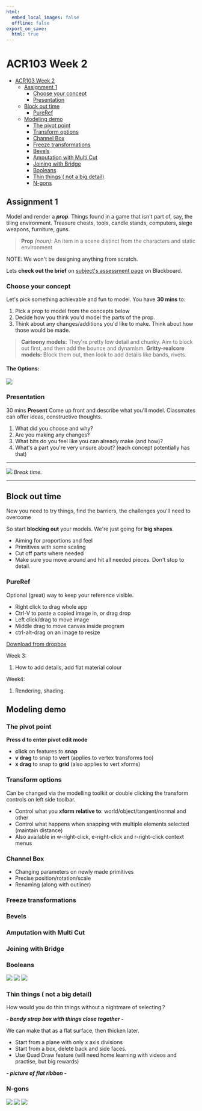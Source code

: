 ```yaml
---
html:
  embed_local_images: false
  offline: false
export_on_save:
  html: true
---
```

# ACR103 Week 2

<!-- @import "[TOC]" {cmd="toc" depthFrom=1 depthTo=2 orderedList=false} -->

<!-- code_chunk_output -->

- [ACR103 Week 2](#acr103-week-2)
  - [Assignment 1](#assignment-1)
    - [Choose your concept](#choose-your-concept)
    - [Presentation](#presentation)
  - [Block out time](#block-out-time)
    - [PureRef](#pureref)
  - [Modeling demo](#modeling-demo)
    - [The pivot point](#the-pivot-point)
    - [Transform options](#transform-options)
    - [Channel Box](#channel-box)
    - [Freeze transformations](#freeze-transformations)
    - [Bevels](#bevels)
    - [Amputation with Multi Cut](#amputation-with-multi-cut)
    - [Joining with Bridge](#joining-with-bridge)
    - [Booleans](#booleans)
    - [Thin things ( not a big detail)](#thin-things--not-a-big-detail)
    - [N-gons](#n-gons)

<!-- /code_chunk_output -->




## Assignment 1
Model and render a _**prop**_. Things found in a game that isn't part of, say, the tiling environment. Treasure chests, tools, candle stands, computers, siege weapons, furniture, guns.
> **Prop** _(noun)_: An item in a scene distinct from the characters and static environment
  
NOTE: We won't be designing anything from scratch. 

Lets **check out the brief** on [subject's assessment page](https://laureate-au.blackboard.com/webapps/blackboard/content/listContentEditable.jsp?content_id=_8008757_1&course_id=_75841_1&mode=reset) on Blackboard.

  
### Choose your concept

Let's pick something achievable and fun to model. You have **30 mins** to:
1. Pick a prop to model from the concepts below
2. Decide how you think you'd model the parts of the prop.
3. Think about any changes/additions you'd like to make. Think about how those would be made.

> **Cartoony models:** They're pretty low detail and chunky. Aim to block out first, and then add the bounce and dynamism.
> **Gritty-realcore models:** Block them out, then look to add details like bands, rivets.

#### The Options:
![](assets/week2/assess_1_concepts_a.png)


### Presentation
  
30 mins **Present** Come up front and describe what you'll model. Classmates can offer ideas, constructive thoughts.
  1. What did you choose and why?
  2. Are you making any changes?
  3. What bits do you feel like you can already make (and how)?
  4. What's a part you're very unsure about? (each concept potentially has that)

---
![](assets/index/break_tea_1.gif)
_Break time._

---

## Block out time
Now you need to try things, find the barriers, the challenges you'll need to overcome

So start **blocking out** your models. We're just going for **big shapes**. 
  - Aiming for proportions and feel
  - Primitives with some scaling
  - Cut off parts where needed
  - Make sure you move around and hit all needed pieces. Don't stop to detail.

### PureRef

Optional (great) way to keep your reference visible.

* Right click to drag whole app
* Ctrl-V to paste a copied image in, or drag drop
* Left click/drag to move image
* Middle drag to move canvas inside program
* ctrl-alt-drag on an image to resize

[Download from dropbox](https://www.dropbox.com/s/vx9ggk74018p2bl/PureRefPortable_192.zip?dl=1)



Week 3:
  1. How to add details, add flat material colour

Week4:
  1. Rendering, shading.


## Modeling demo

### The pivot point

**Press d to enter pivot edit mode**
  - **click** on features to **snap**
  - **v drag** to snap to **vert** (applies to vertex transforms too)
  - **x drag** to snap to **grid** (also applies to vert xforms)

### Transform options

Can be changed via the modelling toolkit or double clicking the transform controls on left side toolbar.
* Control what you **xform relative to**: world/object/tangent/normal and other 
* Control what happens when snapping with multiple elements selected (maintain distance)
* Also available in w-right-click, e-right-click and r-right-click context menus

### Channel Box

* Changing parameters on newly made primitives
* Precise position/rotation/scale
* Renaming (along with outliner)

### Freeze transformations

### Bevels

### Amputation with Multi Cut

### Joining with Bridge

### Booleans

![](assets/week2/booleans_1.jpg)
![](assets/week2/booleans_2.png)
![](assets/week2/booleans_3.png)

### Thin things ( not a big detail)

How would you do thin things without a nightmare of selecting.?

_**- bendy strap box with things close together -**_

We can make that as a flat surface, then thicken later. 
* Start from a plane with only x axis divisions
* Start from a box, delete back and side faces.
* Use Quad Draw feature (will need home learning with videos and practise, but big rewards)

_**- picture of flat ribbon -**_

### N-gons

![](assets/week2/ngons_1.png)
![](assets/week2/ngons_2.png)
![](assets/week2/ngons_3.png)

